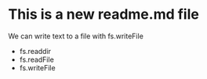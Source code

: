 # This is a new readme.md file

We can write text to a file with fs.writeFile

* fs.readdir
* fs.readFile
* fs.writeFile